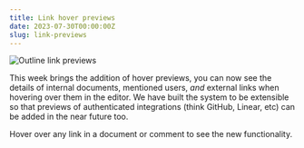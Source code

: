 ```yaml
---
title: Link hover previews
date: 2023-07-30T00:00:00Z
slug: link-previews
---
```


![Outline link previews](/images/link-previews.png)

This week brings the addition of hover previews, you can now see the details
of internal documents, mentioned users, _and_ external links when hovering over
them in the editor. We have built the system to be extensible so that previews of
authenticated integrations (think GitHub, Linear, etc) can be added in the near
future too.

Hover over any link in a document or comment to see the new functionality.

